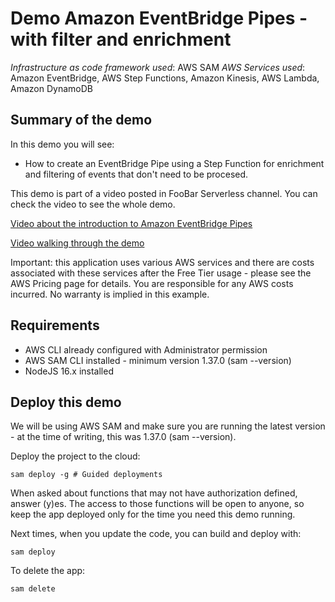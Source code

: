 # Demo Amazon EventBridge Pipes - with filter and enrichment

_Infrastructure as code framework used_: AWS SAM
_AWS Services used_: Amazon EventBridge, AWS Step Functions, Amazon Kinesis, AWS Lambda, Amazon DynamoDB

## Summary of the demo

In this demo you will see:

- How to create an EventBridge Pipe using a Step Function for enrichment and filtering of events that don't need to be procesed.

This demo is part of a video posted in FooBar Serverless channel. You can check the video to see the whole demo.

[Video about the introduction to Amazon EventBridge Pipes](https://youtu.be/8Yv_V4havbc)

[Video walking through the demo](https://youtu.be/Txlv8H7c8wA)

Important: this application uses various AWS services and there are costs associated with these services after the Free Tier usage - please see the AWS Pricing page for details. You are responsible for any AWS costs incurred. No warranty is implied in this example.

## Requirements

- AWS CLI already configured with Administrator permission
- AWS SAM CLI installed - minimum version 1.37.0 (sam --version)
- NodeJS 16.x installed

## Deploy this demo

We will be using AWS SAM and make sure you are running the latest version - at the time of writing, this was 1.37.0 (sam --version).

Deploy the project to the cloud:

```
sam deploy -g # Guided deployments
```

When asked about functions that may not have authorization defined, answer (y)es. The access to those functions will be open to anyone, so keep the app deployed only for the time you need this demo running.

Next times, when you update the code, you can build and deploy with:

```
sam deploy
```

To delete the app:

```
sam delete
```
